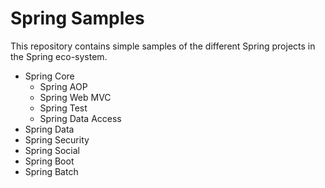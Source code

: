# Spring Samples

This repository contains simple samples of the different Spring projects in the Spring eco-system.

* Spring Core
	* Spring AOP
	* Spring Web MVC
	* Spring Test
	* Spring Data Access
* Spring Data
* Spring Security
* Spring Social
* Spring Boot
* Spring Batch
